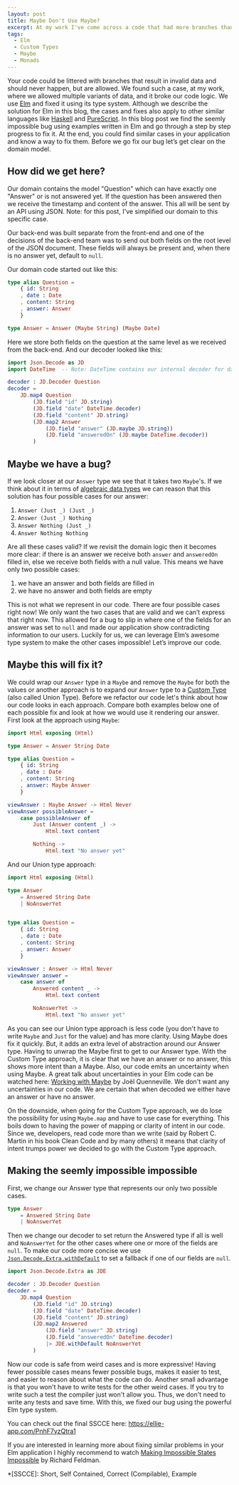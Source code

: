 ```yaml
---
layout: post
title: Maybe Don't Use Maybe?
excerpt: At my work I've come across a code that had more branches than were possible in the logic of the domain.
tags:
  - Elm
  - Custom Types
  - Maybe
  - Monads
---
```


Your code could be littered with branches that result in invalid data and should
never happen, but are allowed. We found such a case, at my work, where we allowed
multiple variants of data, and it broke our code logic. We use [Elm][1] and fixed
it using its type system. Although we describe the solution for Elm in this blog,
the cases and fixes also apply to other similar languages like [Haskell][2] and
[PureScript][3]. In this blog post we find the seemly impossible bug using
examples written in Elm and go through a step by step progress to fix it. At the
end, you could find similar cases in your application and know a way to fix
them. Before we go fix our bug let’s get clear on the domain model.

## How did we get here?

Our domain contains the model "Question" which can have exactly one "Answer" or
is not answered yet. If the question has been answered then we receive the
timestamp and content of the answer. This all will be sent by an API using JSON.
Note: for this post, I've simplified our domain to this specific case.

Our back-end was built separate from the front-end and one of the decisions of
the back-end team was to send out both fields on the root level of the JSON
document. These fields will always be present and, when there is no answer yet,
default to `null`.

Our domain code started out like this:

```elm
type alias Question =
    { id: String
    , date : Date
    , content: String
    , answer: Answer
    }

type Answer = Answer (Maybe String) (Maybe Date)
```

Here we store both fields on the question at the same level as we received from
the back-end. And our decoder looked like this:

```elm
import Json.Decode as JD
import DateTime  -- Note: DateTime contains our internal decoder for dates

decoder : JD.Decoder Question
decoder =
    JD.map4 Question
        (JD.field "id" JD.string)
        (JD.field "date" DateTime.decoder)
        (JD.field "content" JD.string)
        (JD.map2 Answer
            (JD.field "answer" (JD.maybe JD.string))
            (JD.field "answeredOn" (JD.maybe DateTime.decoder))
		)
```

## Maybe we have a bug?

If we look closer at our `Answer` type we see that it takes two `Maybe`'s. If we
think about it in terms of [algebraic data types][4] we can reason that this
solution has four possible cases for our answer:

1. `Answer (Just _) (Just _)`
1. `Answer (Just _) Nothing`
1. `Answer Nothing (Just _)`
1. `Answer Nothing Nothing`

Are all these cases valid? If we revisit the domain logic then it becomes more
clear: if there is an answer we receive both `answer` and `answeredOn` filled
in, else we receive both fields with a null value. This means we have only two
possible cases:

1. we have an answer and both fields are filled in
1. we have no answer and both fields are empty

This is not what we represent in our code. There are four possible cases right
now! We only want the two cases that are valid and we can’t express that right
now. This allowed for a bug to slip in where one of the fields for an answer
was set to `null` and made our application show contradicting
information to our users. Luckily for us, we can leverage Elm’s awesome type
system to make the other cases impossible! Let’s improve our code.

## Maybe this will fix it?

We could wrap our `Answer` type in a `Maybe` and remove the `Maybe` for both the
values or another approach is to expand our `Answer` type to a [Custom Type][5]
(also called Union Type). Before we refactor our code let's think about how our
code looks in each approach. Compare both examples below one of each possible
fix and look at how we would use it rendering our answer. First look at the
approach using `Maybe`:

```elm
import Html exposing (Html)

type Answer = Answer String Date

type alias Question =
    { id: String
    , date : Date
    , content: String
    , answer: Maybe Answer
    }

viewAnswer : Maybe Answer -> Html Never
viewAnswer possibleAnswer =
    case possibleAnswer of
        Just (Answer content _) ->
            Html.text content

        Nothing ->
            Html.text "No answer yet"
```

And our Union type approach:

```elm
import Html exposing (Html)

type Answer
    = Answered String Date
    | NoAnswerYet


type alias Question =
    { id: String
    , date : Date
    , content: String
    , answer: Answer
    }

viewAnswer : Answer -> Html Never
viewAnswer answer =
    case answer of
        Answered content _ ->
            Html.text content

        NoAnswerYet ->
            Html.text "No answer yet"
```

As you can see our Union type approach is less code (you don't have to write
`Maybe` and `Just` for the value) and has more clarity. Using Maybe does fix it
quickly. But, it adds an extra level of abstraction around our Answer type.
Having to unwrap the Maybe first to get to our Answer type. With the Custom Type
approach, it is clear that we have an answer or no answer, this shows more
intent than a Maybe. Also, our code emits an uncertainty when using Maybe. A
great talk about uncertainties in your Elm code can be watched here:
[Working with Maybe][6] by Joël Quenneville. We don't want any uncertainties in
our code. We are certain that when decoded we either have an answer or have no
answer.

On the downside, when going for the Custom Type approach, we do lose the
possibility for using `Maybe.map` and have to use case for everything. This boils
down to having the power of mapping or clarity of intent in our code. Since we,
developers, read code more than we write (said by Robert C. Martin in his book
Clean Code and by many others) it means that clarity of intent trumps power
we decided to go with the Custom Type approach.

## Making the seemly impossible impossible

First, we change our Answer type that represents our only two possible cases.


```elm
type Answer
    = Answered String Date
    | NoAnswerYet
```

Then we change our decoder to set return the Answered type if all is well and
`NoAnswerYet` for the other cases where one or more of the fields are `null`.
To make our code more concise we use [`Json.Decode.Extra.withDefault`][7] to set
a fallback if one of our fields are `null`.

```elm
import Json.Decode.Extra as JDE

decoder : JD.Decoder Question
decoder =
    JD.map4 Question
        (JD.field "id" JD.string)
        (JD.field "date" DateTime.decoder)
        (JD.field "content" JD.string)
        (JD.map2 Answered
            (JD.field "answer" JD.string)
            (JD.field "answeredOn" DateTime.decoder)
            |> JDE.withDefault NoAnswerYet
        )
```

Now our code is safe from weird cases and is more expressive! Having fewer
possible cases means fewer possible bugs, makes it easier to test, and easier
to reason about what the code can do. Another small advantage is that you won't
have to write tests for the other weird cases. If you try to write such a test
the compiler just won't allow you. Thus, we don't need to write any tests and
save time. With this, we fixed our bug using the powerful Elm type system.

You can check out the final SSCCE here:
<https://ellie-app.com/PnhF7yzQtra1>

If you are interested in learning more about fixing similar problems in your Elm
application I highly recommend to watch [Making Impossible States Impossible][8]
by Richard Feldman.

*[SSCCE]: Short, Self Contained, Correct (Compilable), Example

[1]: http://elm-lang.org/
[2]: https://www.haskell.org/
[3]: http://www.purescript.org/
[4]: https://codewords.recurse.com/issues/three/algebra-and-calculus-of-algebraic-data-types
[5]: https://guide.elm-lang.org/types/custom_types.html
[6]: https://youtu.be/43eM4kNbb6c
[7]: http://package.elm-lang.org/packages/elm-community/json-extra/2.7.0/Json-Decode-Extra#withDefault
[8]: https://youtu.be/IcgmSRJHu_8
